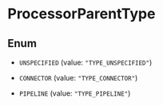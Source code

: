 
# ProcessorParentType

## Enum


* `UNSPECIFIED` (value: `"TYPE_UNSPECIFIED"`)

* `CONNECTOR` (value: `"TYPE_CONNECTOR"`)

* `PIPELINE` (value: `"TYPE_PIPELINE"`)



